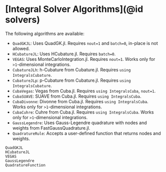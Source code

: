 # [Integral Solver Algorithms](@id solvers)

The following algorithms are available:

  - `QuadGKJL`: Uses QuadGK.jl. Requires `nout=1` and `batch=0`, in-place is not allowed.
  - `HCubatureJL`: Uses HCubature.jl. Requires `batch=0`.
  - `VEGAS`: Uses MonteCarloIntegration.jl. Requires `nout=1`. Works only for `>1`-dimensional integrations.
  - `CubatureJLh`: h-Cubature from Cubature.jl. Requires `using IntegralsCubature`.
  - `CubatureJLp`: p-Cubature from Cubature.jl. Requires `using IntegralsCubature`.
  - `CubaVegas`: Vegas from Cuba.jl. Requires `using IntegralsCuba`, `nout=1`.
  - `CubaSUAVE`: SUAVE from Cuba.jl. Requires `using IntegralsCuba`.
  - `CubaDivonne`: Divonne from Cuba.jl. Requires `using IntegralsCuba`. Works only for `>1`-dimensional integrations.
  - `CubaCuhre`: Cuhre from Cuba.jl. Requires `using IntegralsCuba`. Works only for `>1`-dimensional integrations.
  - `GaussLegendre`: Uses Gauss-Legendre quadrature with nodes and weights from FastGaussQuadrature.jl.
  - `QuadratureRule`: Accepts a user-defined function that returns nodes and weights.

```@docs
QuadGKJL
HCubatureJL
VEGAS
GaussLegendre
QuadratureFunction
```
